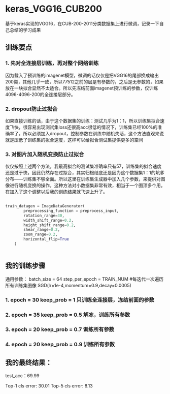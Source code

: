 # keras_VGG16_CUB200

基于keras实现的VGG16，在CUB-200-2011分类数据集上进行微调，记录一下自己总结的学习成果

## 训练要点
### 1. 先对全连接层训练，再对整个网络训练
因为载入了预训练的imagenet模型，微调的话仅仅是把VGG16的尾部换成输出200类，其他几乎一致，所以7*7*512之前的层是有参数的，之后是无参数的，如果放在一块拟合显然不太适合。所以先冻结前面imagenet预训练的参数，仅训练4096-4096-200的全连接层部分。
### 2. dropout防止过拟合
如果直接训练的话，由于这个数据集的训练：测试几乎为1：1，所以训练集拟合速度飞快，很容易出现测试集loss还很高acc很低的情况下，训练集已经100%的准确率了。所以必须加入dropout，控制参数在训练中随机失活，这个方法直观来说就是压低了训练集的拟合速度，这样可以给拟合测试集提供更多的空间
### 3. 对图片加入随机变换防止过拟合
仅仅按照上述两个方法，我最高拟合的测试集准确率只有57，训练集的拟合速度还是过于快，因此仍然存在过拟合，其实归根结底还是因为这个数据集1：1的坑爹分布——训练集不够全面。所以这里在训练集生成器中加入几个参数，来提供对图像进行随机变换的操作，这种方法对小数据集非常有效，相当于一个图顶多个用。在加入了这个调整以后我的训练结果就飞速上升了。

```python  
  
train_datagen = ImageDataGenerator(
        preprocessing_function = preprocess_input,
        rotation_range=30,
        width_shift_range=0.2,
        height_shift_range=0.2,
        shear_range=0.2,
        zoom_range=0.2,
        horizontal_flip=True
    )
  
```


## 我的训练步骤
通用参数：
batch_size = 64
step_per_epoch = TRAIN_NUM    #每迭代一次遍历所有训练集图像
SGD(lr=1e-4,momentum=0.9,decay=0.0005)
### 1. epoch = 30 keep_prob = 1 只训练全连接层，冻结前面的参数
### 2. epoch = 35 keep_prob = 0.5 解冻，训练所有参数
### 3. epoch = 20 keep_prob = 0.7 训练所有参数
### 4. epoch = 20 keep_prob = 0.9 训练所有参数

## 我的最终结果：
test_acc：69.99

Top-1 cls error: 30.01
Top-5 cls error:  8.13
